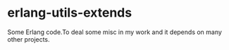 erlang-utils-extends
====================

Some Erlang code.To deal some misc in my work and  it depends on many other projects.